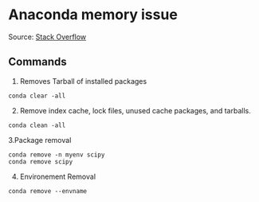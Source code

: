 # Anaconda memory issue

Source: [Stack Overflow](https://stackoverflow.com/questions/65263972/anaconda-folder-is-taking-too-much-space)  

## Commands
1. Removes Tarball of installed packages
```
conda clear -all
```
2. Remove index cache, lock files, unused cache packages, and tarballs.
```
conda clean -all
```
3.Package removal
```
conda remove -n myenv scipy
conda remove scipy
```

4. Environement Removal
```
conda remove --envname
```
